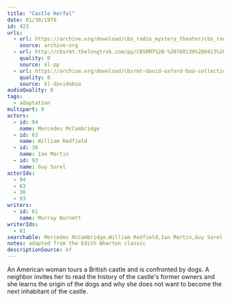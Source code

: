 ```yaml
---
title: "Castle Kerfol"
date: 01/30/1976
id: 423
urls: 
  - url: https://archive.org/download/cbs_radio_mystery_theater/cbs_radio_mystery_theater-0401-0450.zip/cbs_radio_mystery_theater-0401-0450%2Fcbsrmt_0423_castle_kerfol.mp3
    source: archive-org
  - url: http://cbsrmt.thelongtrek.com/pp/CBSRMT%20-%20760130%200423%20Castle%20Kerfol_pp.mp3
    quality: 0
    source: kl-pp
  - url: https://archive.org/download/cbsrmt-david-oxford-boa-collection/CBSRMT-760130-0423-Castle-Kerfol-(128-44)_WBBM-JE-{BoA}.mp3
    quality: 0
    source: kl-davidoboa
audioQuality: 0
tags: 
  - adaptation
multipart: 0
actors:  
  - id: 94
    name: Mercedes McCambridge  
  - id: 63
    name: William Redfield  
  - id: 38
    name: Ian Martin  
  - id: 93
    name: Guy Sorel
actorIds:  
  - 94  
  - 63  
  - 38  
  - 93
writers:  
  - id: 61
    name: Murray Burnett
writerIds:  
  - 61
searchable: Mercedes McCambridge,William Redfield,Ian Martin,Guy Sorel Murray Burnett
notes: adapted from the Edith Wharton classic
descriptionSource: kf
---
```

An American woman tours a British castle and is confronted by dogs. A neighbor invites her to read the history of the castle's former owners and she learns the origin of the dogs and why she does not want to become the next inhabitant of the castle.